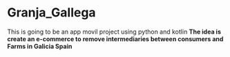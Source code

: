 # Granja_Gallega
This is going to be an app movil project using python and kotlin
**The idea is create an e-commerce to remove intermediaries between consumers and Farms in Galicia Spain**
